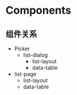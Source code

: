 
# Components

## 组件关系

- Picker
    - list-dialog
        - list-layout
        - data-table
- list-page
    - list-layout
    - data-table